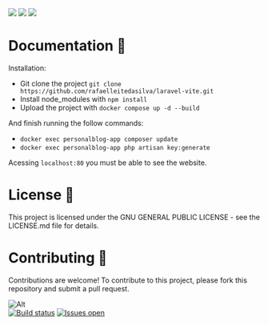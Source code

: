 <div align="left" width="900">
<img src="https://img.shields.io/badge/Framework-laravel-red"/> 
<img src="https://img.shields.io/badge/language-php-blue"/> 
<img src="https://img.shields.io/badge/Status-development-green"/>  
</div>

<h1>Documentation 📝 </h1>

Installation:
- Git clone the project `git clone https://github.com/rafaelleitedasilva/laravel-vite.git`
- Install node_modules with `npm install`
- Upload the project with `docker compose up -d --build`

And finish running the follow commands:
- `docker exec personalblog-app composer update`
- `docker exec personalblog-app php artisan key:generate`

Acessing `localhost:80` you must be able to see the website.

<h1>License 📄</h1>
This project is licensed under the GNU GENERAL PUBLIC LICENSE - see the LICENSE.md file for details.

<h1>Contributing 🤝</h1>
Contributions are welcome!
To contribute to this project, please fork this repository and submit a pull request.
<br>



![Alt](https://repobeats.axiom.co/api/embed/5623afcf3670a1ea2f9e8a5b2ba07f8893e49a0a.svg "Repobeats analytics image")
</br>
[![Build status](https://ci.appveyor.com/api/projects/status/tu0uy49drensdlxe?svg=true)](https://ci.appveyor.com/project/rafaelleitedasilva/laravel-vite)
[![Issues open](http://img.shields.io/github/issues/rafaelleitedasilva/laravel-vite.svg)](https://huboard.com/rafaelleitedasilva/laravel-vite)


